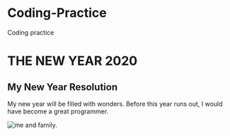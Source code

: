 # Coding-Practice
Coding practice
<main>
<h1>THE NEW YEAR 2020</h1>
<h2>My New Year Resolution</h2>
</main>

<p>My new year will be filled with wonders. Before this year runs out, I would have become a great programmer.</p>

<img src="https://photos.google.com/photo/AF1QipN7G0EjF8n2dUNNDRs_h15hNS_CI1CrCZVMvxsy" alt="me and family.">
